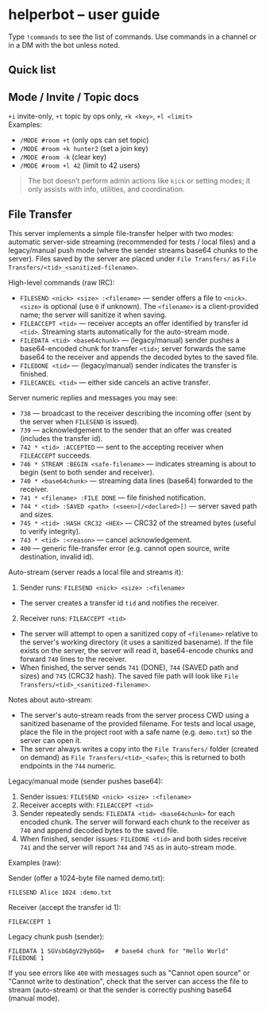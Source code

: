 # helperbot – user guide

Type `!commands` to see the list of commands. Use commands in a channel or in a DM with the bot unless noted.

## Quick list


## Mode / Invite / Topic docs

  `+i` invite-only, `+t` topic by ops only, `+k <key>`, `+l <limit>`  
  Examples:  
  - `/MODE #room +t` (only ops can set topic)  
  - `/MODE #room +k hunter2` (set a join key)  
  - `/MODE #room -k` (clear key)  
  - `/MODE #room +l 42` (limit to 42 users)



> The bot doesn’t perform admin actions like `kick` or setting modes; it only assists with info, utilities, and coordination.

## File Transfer

This server implements a simple file-transfer helper with two modes: automatic server-side streaming (recommended for tests / local files) and a legacy/manual push mode (where the sender streams base64 chunks to the server). Files saved by the server are placed under `File Transfers/` as `File Transfers/<tid>_<sanitized-filename>`.

High-level commands (raw IRC):

- `FILESEND <nick> <size> :<filename>` — sender offers a file to `<nick>`. `<size>` is optional (use `0` if unknown). The `<filename>` is a client-provided name; the server will sanitize it when saving.
- `FILEACCEPT <tid>` — receiver accepts an offer identified by transfer id `<tid>`. Streaming starts automatically for the auto-stream mode.
- `FILEDATA <tid> <base64chunk>` — (legacy/manual) sender pushes a base64-encoded chunk for transfer `<tid>`; server forwards the same base64 to the receiver and appends the decoded bytes to the saved file.
- `FILEDONE <tid>` — (legacy/manual) sender indicates the transfer is finished.
- `FILECANCEL <tid>` — either side cancels an active transfer.

Server numeric replies and messages you may see:

- `738` — broadcast to the receiver describing the incoming offer (sent by the server when `FILESEND` is issued).
- `739` — acknowledgement to the sender that an offer was created (includes the transfer id).
- `742 * <tid> :ACCEPTED` — sent to the accepting receiver when `FILEACCEPT` succeeds.
- `746 * STREAM :BEGIN <safe-filename>` — indicates streaming is about to begin (sent to both sender and receiver).
- `740 * <base64chunk>` — streaming data lines (base64) forwarded to the receiver.
- `741 * <filename> :FILE DONE` — file finished notification.
- `744 * <tid> :SAVED <path> (<seen>[/<declared>])` — server saved path and sizes.
- `745 * <tid> :HASH CRC32 <HEX>` — CRC32 of the streamed bytes (useful to verify integrity).
- `743 * <tid> :<reason>` — cancel acknowledgement.
- `400` — generic file-transfer error (e.g. cannot open source, write destination, invalid id).

Auto-stream (server reads a local file and streams it):

1. Sender runs: `FILESEND <nick> <size> :<filename>`
  - The server creates a transfer id `tid` and notifies the receiver.
2. Receiver runs: `FILEACCEPT <tid>`
  - The server will attempt to open a sanitized copy of `<filename>` relative to the server's working directory (it uses a sanitized basename). If the file exists on the server, the server will read it, base64-encode chunks and forward `740` lines to the receiver.
  - When finished, the server sends `741` (DONE), `744` (SAVED path and sizes) and `745` (CRC32 hash). The saved file path will look like `File Transfers/<tid>_<sanitized-filename>`.

Notes about auto-stream:
- The server's auto-stream reads from the server process CWD using a sanitized basename of the provided filename. For tests and local usage, place the file in the project root with a safe name (e.g. `demo.txt`) so the server can open it.
- The server always writes a copy into the `File Transfers/` folder (created on demand) as `File Transfers/<tid>_<safe>`; this is returned to both endpoints in the `744` numeric.

Legacy/manual mode (sender pushes base64):

1. Sender issues: `FILESEND <nick> <size> :<filename>`
2. Receiver accepts with: `FILEACCEPT <tid>`
3. Sender repeatedly sends: `FILEDATA <tid> <base64chunk>` for each encoded chunk. The server will forward each chunk to the receiver as `740` and append decoded bytes to the saved file.
4. When finished, sender issues: `FILEDONE <tid>` and both sides receive `741` and the server will report `744` and `745` as in auto-stream mode.

Examples (raw):

Sender (offer a 1024-byte file named demo.txt):
```
FILESEND Alice 1024 :demo.txt
```

Receiver (accept the transfer id 1):
```
FILEACCEPT 1
```

Legacy chunk push (sender):
```
FILEDATA 1 SGVsbG8gV29ybGQ=   # base64 chunk for "Hello World"
FILEDONE 1
```

If you see errors like `400` with messages such as "Cannot open source" or "Cannot write to destination", check that the server can access the file to stream (auto-stream) or that the sender is correctly pushing base64 (manual mode).
